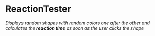 # ReactionTester

*Displays random shapes with random colors one after the other and calculates the **reaction time** as soon as the user clicks the shape*